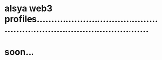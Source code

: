 # alsya web3 profiles............................................................................................
# soon...
